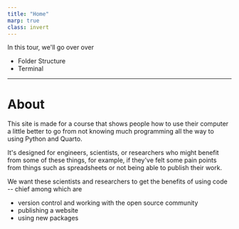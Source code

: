 ```yaml
---
title: "Home"
marp: true
class: invert
---
```


In this tour, we'll go over over

- Folder Structure
- Terminal

---

# About

This site is made for a course that shows people
how to use their computer a little better to go from
not knowing much programming all the way to using Python and
Quarto.

It's designed for engineers, scientists, or researchers who
might benefit from some of these things, for example,
if they've felt some pain points from things such as
spreadsheets or not being able to publish their work.

We want these scientists and researchers to get the benefits of
using code -- chief among which are

- version control and working with the open source community
- publishing a website
- using new packages
